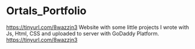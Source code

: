 # Ortals_Portfolio
https://tinyurl.com/8wazzjn3 
Website with some little projects I wrote with Js, Html, CSS and uploaded to server with GoDaddy Platform.
https://tinyurl.com/8wazzjn3
